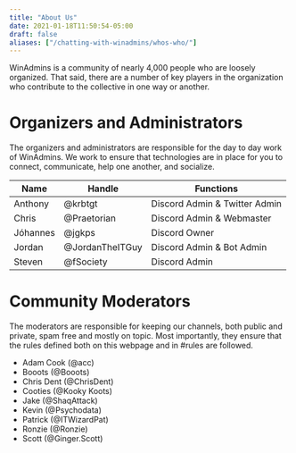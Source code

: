 ```yaml
---
title: "About Us"
date: 2021-01-18T11:50:54-05:00
draft: false
aliases: ["/chatting-with-winadmins/whos-who/"]
---
```


WinAdmins is a community of nearly 4,000 people who are loosely organized. That said, there are a number of key players in the organization who contribute to the collective in one way or another.

# Organizers and Administrators

The organizers and administrators are responsible for the day to day work of WinAdmins. We work to ensure that technologies are in place for you to connect, communicate, help one another, and socialize.

Name|Handle|Functions
-|-|-
Anthony|@krbtgt|Discord Admin & Twitter Admin
Chris|@Praetorian|Discord Admin & Webmaster
Jóhannes|@jgkps|Discord Owner
Jordan|@JordanTheITGuy|Discord Admin & Bot Admin
Steven|@fSociety|Discord Admin

# Community Moderators

The moderators are responsible for keeping our channels, both public and private, spam free and mostly on topic. Most importantly, they ensure that the rules defined both on this webpage and in #rules are followed.

- Adam Cook (@acc)
- Booots (@Booots)
- Chris Dent (@ChrisDent)
- Cooties (@Kooky Koots)
- Jake (@ShaqAttack)
- Kevin (@Psychodata)
- Patrick (@ITWizardPat)
- Ronzie (@Ronzie)
- Scott (@Ginger.Scott)
